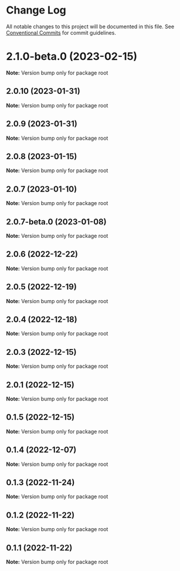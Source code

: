 # Change Log

All notable changes to this project will be documented in this file.
See [Conventional Commits](https://conventionalcommits.org) for commit guidelines.

# 2.1.0-beta.0 (2023-02-15)

**Note:** Version bump only for package root





## 2.0.10 (2023-01-31)

**Note:** Version bump only for package root





## 2.0.9 (2023-01-31)

**Note:** Version bump only for package root





## 2.0.8 (2023-01-15)

**Note:** Version bump only for package root





## 2.0.7 (2023-01-10)

**Note:** Version bump only for package root





## 2.0.7-beta.0 (2023-01-08)

**Note:** Version bump only for package root





## 2.0.6 (2022-12-22)

**Note:** Version bump only for package root





## 2.0.5 (2022-12-19)

**Note:** Version bump only for package root





## 2.0.4 (2022-12-18)

**Note:** Version bump only for package root





## 2.0.3 (2022-12-15)

**Note:** Version bump only for package root





## 2.0.1 (2022-12-15)

**Note:** Version bump only for package root





## 0.1.5 (2022-12-15)

**Note:** Version bump only for package root





## 0.1.4 (2022-12-07)

**Note:** Version bump only for package root





## 0.1.3 (2022-11-24)

**Note:** Version bump only for package root





## 0.1.2 (2022-11-22)

**Note:** Version bump only for package root





## 0.1.1 (2022-11-22)

**Note:** Version bump only for package root
